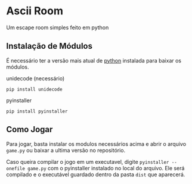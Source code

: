 # Ascii Room
Um escape room simples feito em python

## Instalação de Módulos
É necessário ter a versão mais atual de [python](https://www.python.org/) instalada para baixar os módulos.

unidecode (necessário)
  ```
  pip install unidecode
  ```
pyinstaller
  ```
  pip install pyinstaller
  ```
## Como Jogar
Para jogar, basta instalar os modulos necessários acima e abrir o arquivo `game.py` ou baixar a ultima versão no repositório.

Caso queira compilar o jogo em um executavel, digite ```pyinstaller --onefile game.py``` com o pyinstaller instalado no local do arquivo. Ele será compilado e o executável guardado dentro da pasta `dist` que aparecerá.
